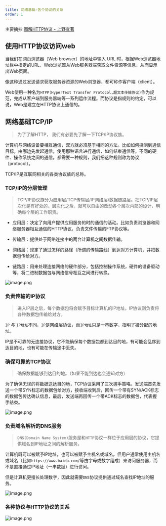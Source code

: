 ```yaml
---
title: 网络基础-各个协议的关系
order: 1
---
```


<Alert>
主要摘抄 <a href="https://weread.qq.com/web/reader/3da32b505dd9f43da9a1acakc81322c012c81e728d9d180">图解HTTP协议 - 上野宣著</a>
</Alert>

## 使用HTTP协议访问web

当我们在网页浏览器（Web browser）的地址中输入 URL 时，根据Web浏览器地址栏中指定的URL，Web浏览器从Web服务器端获取文件资源等信息，从而显示出Web页面。

像这种通过发送请求获取服务器资源的Web浏览器，都可称作客户端（client）。

Web使用一种名为`HTPP(HyperText Transfer Protocol,超文本传输协议)`作为规范，完成从客户端到服务器端等一系列运作流程。而协议是指规则的约定，可以说，Web是建立在HTTP协议上通信的。


## 网络基础TCP/IP
> 为了了解HTTP， 我们有必要先了解一下TCP/IP协议族。

计算机与网络设备要相互通信，双方就必须基于相同的方法。比如如何探测到通信目标，由哪边先发起通信，使用那种语言进行通信，如何结束通信等。不同的硬件、操作系统之间的通信，都需要一种规则，我们把这种规则称为协议（protocol）。

TCP/IP是互联网相关的各类协议族的总称。


### TCP/IP的分层管理
> TCP/IP协议族分为应用层/TCP传输层/IP网络层/数据链路层。把TCP/IP层次化是有好处的，层次化之后，就可以自由的改动各个层次内部的设计，明确每个层的工作职责。

- 应用层：决定了向用户提供应用服务的时的通信的活动。比如负责浏览器和网络服务器相互通信的HTTP协议，负责文件传输的FTP协议等。

- 传输层：提供处于网络连接中的两台计算机之间数据传输。

- 网络层：规定了通过怎样的路径（所谓的传输路线）到达对方计算机，并把数据包传给对方。

- 链路层：用来处理连接网络的硬件部分，包括控制操作系统，硬件的设备驱动等，将二进制数据包与网络信号相互之间进行转换。

![image.png](https://i.loli.net/2020/06/23/pdClTNo8t3r6zvZ.png)


### 负责传输的IP协议
> 进入IP层之后，每个数据包将会赋予目标计算机的IP地址，IP协议则负责将各种数据包传输给对方。

`IP` 与 `IP地址`不同，`IP`是网络层协议，而`IP地址`只是一串数字，指明了被分配的地址。

IP是不可靠的无连接协议，它不能确保每个数据包都到达目的地，有可能会乱序到达目的地，也有可能在传输途中丢失。

### 确保可靠的TCP协议
> 确保数据能够到达目的地。（如果不能到达也会通知对方）

为了确保无误的将数据送达目的地，TCP协议采用了三次握手策咯。发送端首先发送一个带SYN标志的数据包给对方，接收端收到后，回传一个带有SYN/ACK标志的数据包传达确认信息，最后，发送端再回传一个带ACK标志的数据包，代表握手结束。

![image.png](https://i.loli.net/2020/06/23/NoqehdXUTikGRbD.png)

### 负责域名解析的DNS服务
> `DNS(Domain Name System)`服务是和`HTTP`协议一样位于应用层的协议，它提供域名到IP地址之间的解析服务。

计算机既可以被赋予IP地址，也可以被赋予主机名或域名。但用户通常使用主机名或域名（比如`https://www.baidu.com/`等由字母或数字组成）来访问服务器，而不是直接通过IP地址（一串数据）进行访问。

但是计算机更擅长处理数字，因此就需要`DNS`协议提供通过域名查找IP地址的服务。

![image.png](https://i.loli.net/2020/06/23/Bzh8CrveOcmyaAi.png)


### 各种协议与HTTP协议的关系

![image.png](https://i.loli.net/2020/06/23/xwD4Zfn71zFYXkW.png)
